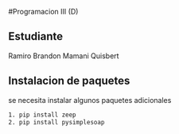 #Programacion III (D)
## Estudiante
Ramiro Brandon Mamani Quisbert
## Instalacion de paquetes
se necesita instalar algunos paquetes adicionales
```bash
1. pip install zeep
2. pip install pysimplesoap
